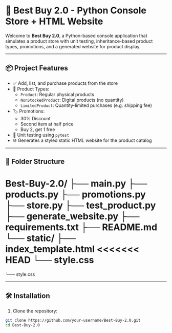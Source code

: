 # 🛒 Best Buy 2.0 - Python Console Store + HTML Website

Welcome to **Best Buy 2.0**, a Python-based console application that simulates a product store with unit testing, inheritance-based product types, promotions, and a generated website for product display.

---

## 📦 Project Features

- ✅ Add, list, and purchase products from the store
- 📁 Product Types:
  - `Product`: Regular physical products
  - `NonStockedProduct`: Digital products (no quantity)
  - `LimitedProduct`: Quantity-limited purchases (e.g. shipping fee)
- 🏷️ Promotions:
  - 30% Discount
  - Second item at half price
  - Buy 2, get 1 free
- 🧪 Unit testing using `pytest`
- 🌐 Generates a styled static HTML website for the product catalog

---

## 📂 Folder Structure

Best-Buy-2.0/
├── main.py
├── products.py
├── promotions.py
├── store.py
├── test_product.py
├── generate_website.py
├── requirements.txt
├── README.md
└── static/
├── index_template.html
<<<<<<< HEAD
└── style.css
=======
└── style.css




---

## 🛠️ Installation

1. Clone the repository:
```bash
git clone https://github.com/your-username/Best-Buy-2.0.git
cd Best-Buy-2.0



